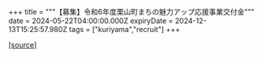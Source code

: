 +++
title = """【募集】令和6年度栗山町まちの魅力アップ応援事業交付金"""
date = 2024-05-22T04:00:00.000Z
expiryDate = 2024-12-13T15:25:57.980Z
tags = ["kuriyama","recruit"]
+++


[[source]](https://www.town.kuriyama.hokkaido.jp/soshiki/31/633.html)
